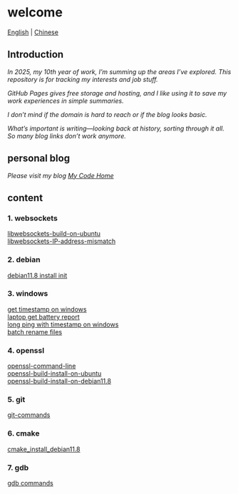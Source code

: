 # welcome  
[English](README.md) | [Chinese](README_zh.md)  

## Introduction  
*In 2025, my 10th year of work, I’m summing up the areas I’ve explored. This repository is for tracking my interests and job stuff.*  

*GitHub Pages gives free storage and hosting, and I like using it to save my work experiences in simple summaries.*  

*I don’t mind if the domain is hard to reach or if the blog looks basic.*  

*What’s important is writing—looking back at history, sorting through it all. So many blog links don’t work anymore.*  

## personal blog  
*Please visit my blog [My Code Home](https://zzblydia.github.io/myBlog/)*  


## content

### 1. websockets
[libwebsockets-build-on-ubuntu](https://zzblydia.github.io/myBlog/websocket/libwebsockets-build-ubuntu/)  
[libwebsockets-IP-address-mismatch](https://zzblydia.github.io/myBlog/websocket/IP-address-mismatch/)  

### 2. debian
[debian11.8 install init](https://zzblydia.github.io/myBlog/debian/debian11.8-new-install-config/)  

### 3. windows
[get timestamp on windows](https://zzblydia.github.io/myBlog/windows/get_timestamp/)  
[laptop get battery report](https://zzblydia.github.io/myBlog/windows/laptop-get-battery-report/)  
[long ping with timestamp on windows](https://zzblydia.github.io/myBlog/windows/long-ping-gateway-with-timestamp/)  
[batch rename files](https://zzblydia.github.io/myBlog/windows/batch-rename/)  

### 4. openssl
[openssl-command-line](https://zzblydia.github.io/myBlog/openssl/openssl-command-line/)  
[openssl-build-install-on-ubuntu](https://zzblydia.github.io/myBlog/openssl/openssl-build-install/)  
[openssl-build-install-on-debian11.8](https://github.com/zzblydia/myBlog/blob/master/linux/openssl/openssl_install_debian.sh)  

### 5. git
[git-commands](https://zzblydia.github.io/myBlog/git/git-command/)  

### 6. cmake
[cmake_install_debian11.8](https://github.com/zzblydia/myBlog/blob/master/linux/cmake/cmake_install_debian11.8.sh)  

### 7. gdb
[gdb commands](https://zzblydia.github.io/myBlog/gdb/gdb-commands/)  